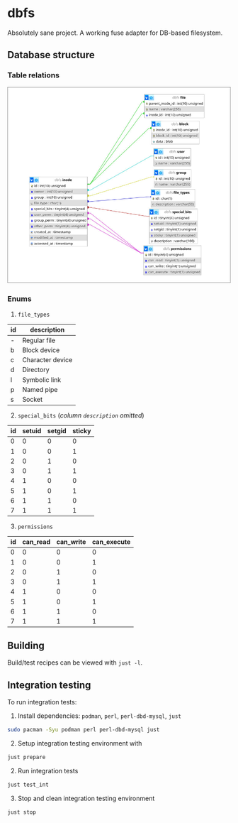 # dbfs

Absolutely sane project. A working fuse adapter for DB-based filesystem.


## Database structure

### Table relations
<img src="er.jpg">


### Enums
1. `file_types`

| id | description      |
|----|------------------|
| -  | Regular file     |
| b  | Block device     |
| c  | Character device |
| d  | Directory        |
| l  | Symbolic link    |
| p  | Named pipe       |
| s  | Socket           |

2. `special_bits` (_column `description` omitted_)

| id | setuid | setgid | sticky |
|----|--------|--------|--------|
| 0  | 0      | 0      | 0      |
| 1  | 0      | 0      | 1      |
| 2  | 0      | 1      | 0      |
| 3  | 0      | 1      | 1      |
| 4  | 1      | 0      | 0      |
| 5  | 1      | 0      | 1      |
| 6  | 1      | 1      | 0      |
| 7  | 1      | 1      | 1      |

3. `permissions`

| id | can_read | can_write | can_execute |
|----|----------|-----------|-------------|
| 0  | 0        | 0         | 0           |
| 1  | 0        | 0         | 1           |
| 2  | 0        | 1         | 0           |
| 3  | 0        | 1         | 1           |
| 4  | 1        | 0         | 0           |
| 5  | 1        | 0         | 1           |
| 6  | 1        | 1         | 0           |
| 7  | 1        | 1         | 1           |


## Building
Build/test recipes can be viewed with `just -l`.


## Integration testing
To run integration tests:

1. Install dependencies: `podman`, `perl`, `perl-dbd-mysql`, `just`
```bash
sudo pacman -Syu podman perl perl-dbd-mysql just
```
2. Setup integration testing environment with
```bash
just prepare
```
2. Run integration tests
```bash
just test_int
```
3. Stop and clean integration testing environment
```bash
just stop
```
